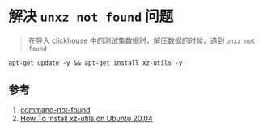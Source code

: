 # 解决 `unxz not found` 问题

> 在导入 clickhouse 中的测试集数据时，解压数据的时候，遇到 `unxz not found`

```shell
apt-get update -y && apt-get install xz-utils -y
```

## 参考

1. [command-not-found](https://command-not-found.com/unxz)
2. [How To Install xz-utils on Ubuntu 20.04](https://installati.one/ubuntu/20.04/xz-utils/)
